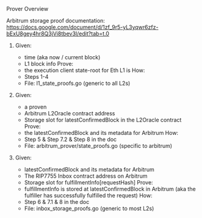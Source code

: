 Prover Overview


Arbitrum storage proof documentation:
https://docs.google.com/document/d/1zf_9r5-yL3yqwr6zfz-bExU8gey4hr8Q3jVi8tbev3I/edit?tab=t.0

1. Given:
    - time (aka now / current block)
    - L1 block info
   Prove:
    - the execution client state-root for Eth L1 is <L1-execution-state-root>
   How:
    - Steps 1-4
    - File: l1_state_proofs.go (generic to all L2s)

2. Given:
    - a proven <L1-execution-state-root>
    - Arbitrum L2Oracle contract address
    - Storage slot for latestConfirmedBlock in the L2Oracle contract
   Prove:
    - the latestConfirmedBlock and its metadata for Arbitrum
   How:
    - Step 5 & Step 7.2 & Step 8 in the doc
    - File: arbitrum_prover/state_proofs.go (specific to arbitrum)

3. Given:
    - latestConfirmedBlock and its metadata for Arbitrum
    - The RIP7755 Inbox contract address on Arbitrum
    - Storage slot for fulfillmentInfo[requestHash]
   Prove:
    - fulfillmentInfo is stored at latestConfirmedBlock in Arbitrum
      (aka the fulfiller has successfully fulfilled the request)
   How:
    - Step 6 & 7.1 & 8 in the doc
    - File: inbox_storage_proofs.go (generic to most L2s)